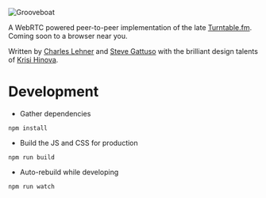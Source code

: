 ![Grooveboat](http://i.imgur.com/3xnsCqi.png)

A WebRTC powered peer-to-peer implementation of the late [Turntable.fm](http://turntable.fm). Coming soon to a browser near you.

Written by [Charles Lehner](https://celehner.com/) and [Steve Gattuso](http://stevegattuso.me) with the brilliant design talents of [Krisi Hinova](http://twitter.com/krisishinova).

# Development

* Gather dependencies
```
npm install
```

* Build the JS and CSS for production
```
npm run build
```

* Auto-rebuild while developing
```
npm run watch
```
